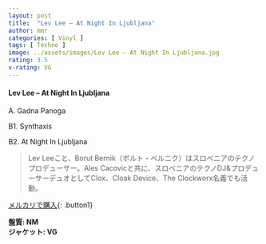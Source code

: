 ```yaml
---
layout: post
title:  "Lev Lee – At Night In Ljubljana"
author: mmr
categories: [ Vinyl ]
tags: [ Techno ]
image: ../assets/images/Lev Lee – At Night In Ljubljana.jpg
rating: 3.5
v-rating: VG
---
```


#### Lev Lee – At Night In Ljubljana

A. Gadna Panoga

B1. Synthaxis

B2. At Night In Ljubljana

> Lev Leeこと、Borut Bernik（ボルト・ベルニク）はスロベニアのテクノプロデューサー。Ales Cacovicと共に、スロベニアのテクノDJ&プロデューサーデュオとしてClox、Cloak Device、The Clockworx名義でも活動。



[メルカリで購入](https://jp.mercari.com/item/m18583721898){: .button1}

<div class="mt-4 mb-4 d-flex align-items-center">
<strong class="mr-1">盤質: NM</strong>
</div>
<div class="mt-4 mb-4 d-flex align-items-center">
<strong class="mr-1">ジャケット: VG</strong>
</div>
